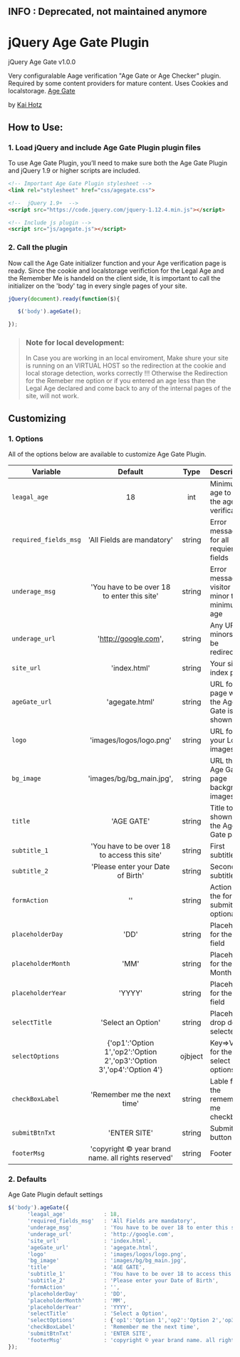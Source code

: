 ## INFO : Deprecated, not maintained anymore

# jQuery Age Gate Plugin

 jQuery Age Gate v1.0.0

Very configuralable Aage verification "Age Gate or Age Checker" plugin.
Required by some content providers for mature content.
Uses Cookies and localstorage.
[Age Gate](https://github.com/KaiHotz/jQuery-Age-Gate-Plugin)

 by [Kai Hotz](https://github.com/KaiHotz)

## How to Use:

### 1. Load jQuery and include Age Gate Plugin plugin files

To use Age Gate Plugin, you’ll need to make sure both the Age Gate Plugin and jQuery 1.9 or higher scripts are included.

```html
<!-- Important Age Gate Plugin stylesheet -->
<link rel="stylesheet" href="css/agegate.css">

<!--  jQuery 1.9+  -->
<script src="https://code.jquery.com/jquery-1.12.4.min.js"></script>

<!-- Include js plugin -->
<script src="js/agegate.js"></script>
```


### 2. Call the plugin

Now call the Age Gate initializer function and your Age verification page is ready.
Since the cookie and localstorage verifiction for the Legal Age and the Remember Me is handeld on the client side,
It is important to call the initializer on the 'body' tag  in every single pages of your site.

```javascript
jQuery(document).ready(function($){

   $('body').ageGate();

});
```
> ### Note for local development:
> In Case you are working in an local enviroment, Make shure your site is running on an VIRTUAL HOST
> so the redirection at the cookie and local storage detection, works correctly !!!
> Otherwise the Redirection for the Remeber me option or if you entered an age less than the Legal Age declared and come back to any of the internal pages of the site, will not work.

## Customizing

### 1. Options

All of the options below are available to customize Age Gate Plugin.

| Variable              | Default                                                               | Type   | Description                                     |
| --------------------- |:---------------------------------------------------------------------:|:------:| ------------------------------------------------|
| `leagal_age`          | 18                                                                    | int    | Minimum age to pass the age verification        |
| `required_fields_msg` | 'All Fields are mandatory'                                            | string | Error message for all requiered fields          |
| `underage_msg`        | 'You have to be over 18 to enter this site'                           | string | Error message if visitor i minor the minimum age|
| `underage_url`        | 'http://google.com',                                                  | string | Any URL for minors to be redirected             |
| `site_url`            | 'index.html'                                                          | string | Your site index page                            |
| `ageGate_url`         | 'agegate.html'                                                        | string | URL for the page where the Age Gate is shown    |
| `logo`                | 'images/logos/logo.png'                                               | string | URL for your Logo images                        |
| `bg_image`            | 'images/bg/bg_main.jpg',                                              | string | URL the Age Gate page background images         |
| `title`               | 'AGE GATE'                                                            | string | Title to be shown on the Age Gate pages         |
| `subtitle_1`          | 'You have to be over 18 to access this site'                          | string | First subtitle                                  |
| `subtitle_2`          | 'Please enter your Date of Birth'                                     | string | Second subtitle                                 |
| `formAction`          | ''                                                                    | string | Action for the form submition , optional        |
| `placeholderDay`      | 'DD'                                                                  | string | Placeholder for the Day field                   |
| `placeholderMonth`    | 'MM'                                                                  | string | Placeholder for the Month field                 |
| `placeholderYear`     | 'YYYY'                                                                | string | Placeholder for the Year field                  |
| `selectTitle`         | 'Select an Option'                                                    | string | Placeholder drop down selecter                  |
| `selectOptions`       | {'op1':'Option 1','op2':'Option 2','op3':'Option 3','op4':'Option 4'} | ojbject| Key=>Value for the select options               |
| `checkBoxLabel`       | 'Remember me the next time'                                           | string | Lable for the remember me checkbox              |
| `submitBtnTxt`        | 'ENTER SITE'                                                          | string | Submit button text                              |
| `footerMsg`           | 'copyright © year brand name. all rights reserved'                    | string | Footer text                                     |


### 2. Defaults

Age Gate Plugin default settings

```javascript
$('body').ageGate({
      'leagal_age'            : 18,
      'required_fields_msg'   : 'All Fields are mandatory',
      'underage_msg'          : 'You have to be over 18 to enter this site',
      'underage_url'          : 'http://google.com',
      'site_url'              : 'index.html',
      'ageGate_url'           : 'agegate.html',
      'logo'                  : 'images/logos/logo.png',
      'bg_image'              : 'images/bg/bg_main.jpg',
      'title'                 : 'AGE GATE',
      'subtitle_1'            : 'You have to be over 18 to access this site',
      'subtitle_2'            : 'Please enter your Date of Birth',
      'formAction'            : '',
      'placeholderDay'        : 'DD',
      'placeholderMonth'      : 'MM',
      'placeholderYear'       : 'YYYY',
      'selectTitle'           : 'Select a Option',
      'selectOptions'         : {'op1':'Option 1','op2':'Option 2','op3':'Option 3','op4':'Option 4'},
      'checkBoxLabel'         : 'Remember me the next time',
      'submitBtnTxt'          : 'ENTER SITE',
      'footerMsg'             : 'copyright © year brand name. all rights reserved',
});
```

